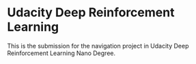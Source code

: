 # Udacity Deep Reinforcement Learning
This is the submission for the navigation project in Udacity Deep Reinforcement Learning Nano Degree.
